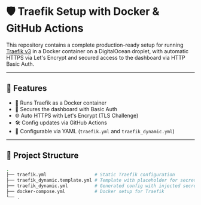 # 🛡️ Traefik Setup with Docker & GitHub Actions

This repository contains a complete production-ready setup for running [Traefik v3](https://doc.traefik.io/traefik/) in a Docker container on a DigitalOcean droplet, with automatic HTTPS via Let's Encrypt and secured access to the dashboard via HTTP Basic Auth.

---

## 🚀 Features

- 🐳 Runs Traefik as a Docker container
- 🔐 Secures the dashboard with Basic Auth
- 🌐 Auto HTTPS with Let's Encrypt (TLS Challenge)
- 🛠️ Config updates via GitHub Actions
- 📁 Configurable via YAML (`traefik.yml` and `traefik_dynamic.yml`)

---

## 📁 Project Structure

```bash
.
├── traefik.yml                  # Static Traefik configuration
├── traefik_dynamic.template.yml # Template with placeholder for secret
├── traefik_dynamic.yml          # Generated config with injected secret
├── docker-compose.yml           # Docker setup for Traefik
└── .
